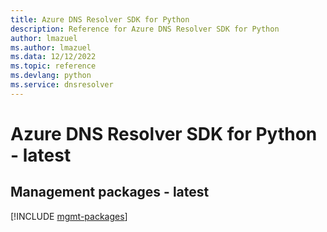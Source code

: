 ```yaml
---
title: Azure DNS Resolver SDK for Python
description: Reference for Azure DNS Resolver SDK for Python
author: lmazuel
ms.author: lmazuel
ms.data: 12/12/2022
ms.topic: reference
ms.devlang: python
ms.service: dnsresolver
---
```

# Azure DNS Resolver SDK for Python - latest

## Management packages - latest
[!INCLUDE [mgmt-packages](dns-resolver-mgmt-index.md)]